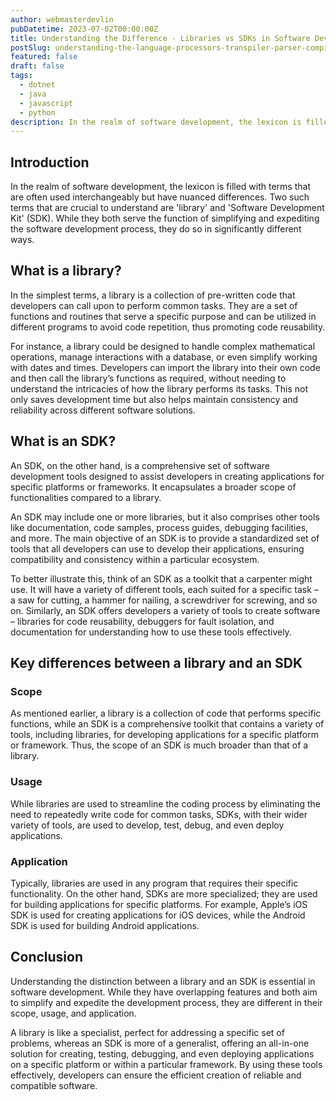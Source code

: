 ```yaml
---
author: webmasterdevlin
pubDatetime: 2023-07-02T00:00:00Z
title: Understanding the Difference - Libraries vs SDKs in Software Development
postSlug: understanding-the-language-processors-transpiler-parser-compiler-and-bundler-in-software-development
featured: false
draft: false
tags:
  - dotnet
  - java
  - javascript
  - python
description: In the realm of software development, the lexicon is filled with terms that are often used interchangeably but have nuanced differences. Two such terms that are crucial to understand are 'library' an…
---
```


## Introduction

In the realm of software development, the lexicon is filled with terms that are often used interchangeably but have nuanced differences. Two such terms that are crucial to understand are 'library' and 'Software Development Kit' (SDK). While they both serve the function of simplifying and expediting the software development process, they do so in significantly different ways.

## What is a library?

In the simplest terms, a library is a collection of pre-written code that developers can call upon to perform common tasks. They are a set of functions and routines that serve a specific purpose and can be utilized in different programs to avoid code repetition, thus promoting code reusability.

For instance, a library could be designed to handle complex mathematical operations, manage interactions with a database, or even simplify working with dates and times. Developers can import the library into their own code and then call the library’s functions as required, without needing to understand the intricacies of how the library performs its tasks. This not only saves development time but also helps maintain consistency and reliability across different software solutions.

## What is an SDK?

An SDK, on the other hand, is a comprehensive set of software development tools designed to assist developers in creating applications for specific platforms or frameworks. It encapsulates a broader scope of functionalities compared to a library.

An SDK may include one or more libraries, but it also comprises other tools like documentation, code samples, process guides, debugging facilities, and more. The main objective of an SDK is to provide a standardized set of tools that all developers can use to develop their applications, ensuring compatibility and consistency within a particular ecosystem.

To better illustrate this, think of an SDK as a toolkit that a carpenter might use. It will have a variety of different tools, each suited for a specific task – a saw for cutting, a hammer for nailing, a screwdriver for screwing, and so on. Similarly, an SDK offers developers a variety of tools to create software – libraries for code reusability, debuggers for fault isolation, and documentation for understanding how to use these tools effectively.

## Key differences between a library and an SDK

### Scope

As mentioned earlier, a library is a collection of code that performs specific functions, while an SDK is a comprehensive toolkit that contains a variety of tools, including libraries, for developing applications for a specific platform or framework. Thus, the scope of an SDK is much broader than that of a library.

### Usage

While libraries are used to streamline the coding process by eliminating the need to repeatedly write code for common tasks, SDKs, with their wider variety of tools, are used to develop, test, debug, and even deploy applications.

### Application

Typically, libraries are used in any program that requires their specific functionality. On the other hand, SDKs are more specialized; they are used for building applications for specific platforms. For example, Apple’s iOS SDK is used for creating applications for iOS devices, while the Android SDK is used for building Android applications.

## Conclusion

Understanding the distinction between a library and an SDK is essential in software development. While they have overlapping features and both aim to simplify and expedite the development process, they are different in their scope, usage, and application.

A library is like a specialist, perfect for addressing a specific set of problems, whereas an SDK is more of a generalist, offering an all-in-one solution for creating, testing, debugging, and even deploying applications on a specific platform or within a particular framework. By using these tools effectively, developers can ensure the efficient creation of reliable and compatible software.
